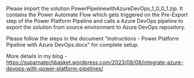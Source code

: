 Please import the solution PowerPipelinewithAzureDevOps_1_0_0_1.zip. It contains the Power Automate Flow which gets triggered on the Pre-Export step of the Power Platform Pipeline and calls a Azure DevOps pipeline to export the solution from source environment to Azure DevOps repository.

Please follow the steps in the document "Instructions - Power Platform Pipeline with Azure DevOps.docx" for complete setup.

More details in my blog -https://suparnatechbasket.wordpress.com/2023/08/08/integrate-azure-devops-with-power-platform-pipelines/
